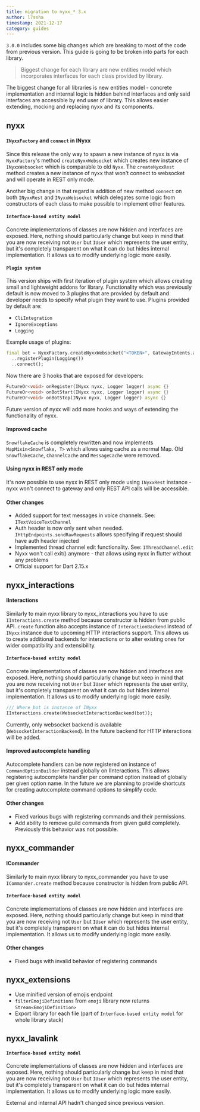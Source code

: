 ```yaml
---
title: migration to nyxx_* 3.x
author: l7ssha
timestamp: 2021-12-17
category: guides
---
```


`3.0.0` includes some big changes which are breaking to most of the code from previous version.
This guide is going to be broken into parts for each library.

> Biggest change for each library are new entities model which incorporates interfaces for each class provided by library.

The biggest change for all libraries is new entities model - concrete implementation and internal logic is hidden behind interfaces 
and only said interfaces are accessible by end user of library. This allows easier extending, mocking and replacing nyxx
and its components.

## nyxx

#### `INyxxFactory` and `connect` in INyxx

  Since this release the only way to spawn a new instance of nyxx is via `NyxxFactory`'s method `createNyxxWebsocket` which creates
  new instance of `INyxxWebsocket` which is comparable to old `Nyxx`. The `createNyxxRest` method creates a new instance of nyxx that won't
  connect to websocket and will operate in REST only mode.

  Another big change in that regard is addition of new method `connect` on both `INyxxRest` and `INyxxWebsocket` which delegates
  some logic from constructors of each class to make possible to implement other features.

#### `Interface-based entity model`

  Concrete implementations of classes are now hidden and interfaces are exposed.
  Here, nothing should particularly change but keep in mind that you are now receiving not `User` but `IUser` which represents
  the user entity, but it's completely transparent on what it can do but hides internal implementation. It allows us to modify underlying
  logic more easily.

#### `Plugin system`

  This version ships with first iteration of plugin system which allows creating small and lightweight addons for library.
  Functionality which was previously default is now moved to 3 plugins that are provided by default and developer needs to
  specify what plugin they want to use. Plugins provided by default are:
   - `CliIntegration`
   - `IgnoreExceptions`
   - `Logging`

  Example usage of plugins:
  ```dart
  final bot = NyxxFactory.createNyxxWebsocket("<TOKEN>", GatewayIntents.allUnprivileged)
    ..registerPlugin(Logging())
    ..connect();
  ```
  Now there are 3 hooks that are exposed for developers:
  ```dart
  FutureOr<void> onRegister(INyxx nyxx, Logger logger) async {}
  FutureOr<void> onBotStart(INyxx nyxx, Logger logger) async {}
  FutureOr<void> onBotStop(INyxx nyxx, Logger logger) async {}
  ```
  Future version of nyxx will add more hooks and ways of extending the functionality of nyxx.

#### Improved cache

  `SnowflakeCache` is completely rewritten and now implements `MapMixin<Snowflake, T>` which allows using cache as a normal Map.
  Old `SnowflakeCache`, `ChannelCache` and `MessageCache` were removed.

#### Using nyxx in REST only mode

It's now possible to use nyxx in REST only mode using `INyxxRest` instance - nyxx won't connect to gateway and only
REST API calls will be accessible.

#### Other changes

- Added support for text messages in voice channels. See: `ITextVoiceTextChannel`
- Auth header is now only sent when needed. `IHttpEndpoints.sendRawRequests` allows specifying if request should have auth header injected
- Implemented thread channel edit functionality. See: `IThreadChannel.edit`
- Nyxx won't call exit() anymore - that allows using nyxx in flutter without any problems 
- Official support for Dart 2.15.x

## nyxx_interactions

#### IInteractions

Similarly to main nyxx library to nyxx_interactions you have to use `IInteractions.create` method because constructor is hidden from public API.
`create` function also accepts instance of `InteractionBackend` instead of `INyxx` instance due to upcoming HTTP interactions support.
This allows us to create additional backends for interactions or to alter existing ones for wider compatibility and extensibility.

#### `Interface-based entity model`

Concrete implementations of classes are now hidden and interfaces are exposed.
Here, nothing should particularly change but keep in mind that you are now receiving not `User` but `IUser` which represents
the user entity, but it's completely transparent on what it can do but hides internal implementation. It allows us to modify underlying
logic more easily.

```dart
/// Where bot is instance of INyxx
IInteractions.create(WebsocketInteractionBackend(bot));
```

Currently, only websocket backend is available (`WebsocketInteractionBackend`). In the future backend for HTTP interactions will be added.

#### Improved autocomplete handling

Autocomplete handlers can be now registered on instance of `CommandOptionBuilder` instead globally on IInteractions. This allows registering
autocomplete handler per command option instead of globally per given option name. In the future we are planning to provide shortcuts for
creating autocomplete command options to simplify code.

#### Other changes
- Fixed various bugs with registering commands and their permissions.
- Add ability to remove guild commands from given guild completely. Previously this behavior was not possible.

## nyxx_commander

#### ICommander

Similarly to main nyxx library to nyxx_commander you have to use `ICommander.create` method because 
constructor is hidden from public API.

#### `Interface-based entity model`

Concrete implementations of classes are now hidden and interfaces are exposed.
Here, nothing should particularly change but keep in mind that you are now receiving not `User` but `IUser` which represents
the user entity, but it's completely transparent on what it can do but hides internal implementation. It allows us to modify underlying
logic more easily.

#### Other changes
- Fixed bugs with invalid behavior of registering commands

## nyxx_extensions
- Use minified version of emojis endpoint
- `filterEmojiDefinitions` from `emoji` library now returns `Stream<EmojiDefinition>`
- Export library for each file (part of `Interface-based entity model` for whole library stack)

## nyxx_lavalink

#### `Interface-based entity model`

Concrete implementations of classes are now hidden and interfaces are exposed.
Here, nothing should particularly change but keep in mind that you are now receiving not `User` but `IUser` which represents
the user entity, but it's completely transparent on what it can do but hides internal implementation. It allows us to modify underlying
logic more easily.

External and internal API hadn't changed since previous version.
